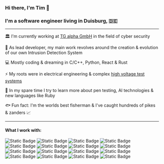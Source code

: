 ### Hi there, I'm Tim 👋

### I'm a software engineer living in Duisburg, 🇩🇪
***
:classical_building: I'm currently working at [TG alpha GmbH](https://www.tgalpha.de/ "TG alpha's Homepage") in the field of cyber security

:seedling: As lead developer, my main work revolves around the creation & evolution of our own Intrusion Detection System

:computer: Mostly coding & dreaming in C/C++, Python, React & Rust

:zap: My roots were in electrical engineering & complex [high voltage test systems](https://www.highvolt.com/ "HIGHVOLT's Homepage")

:rocket: In my spare time I try to learn more about pen testing, AI technologies & new languages like Ruby

:fish: Fun fact: I'm the worlds best fisherman & I've caught hundreds of pikes & zanders 📈

***
#### What I work with:
![Static Badge](https://img.shields.io/badge/Ubuntu-E95420?style=flat-square&logo=ubuntu&logoColor=white)
![Static Badge](https://img.shields.io/badge/Linux-FCC624?style=flat-square&logo=linux&logoColor=black)
![Static Badge](https://img.shields.io/badge/C-00599C?style=flat-square&logo=c&logoColor=white)
![Static Badge](https://img.shields.io/badge/C%2B%2B-00599C?style=flat-square&logo=c%2B%2B&logoColor=white)
![Static Badge](https://img.shields.io/badge/Python-14354C?style=flat-square&logo=python&logoColor=white)
![Static Badge](https://img.shields.io/badge/React-61DAFB?style=flat-square&logo=react&logoColor=grey)
![Static Badge](https://img.shields.io/badge/Rust-000000?style=flat-square&logo=rust&logoColor=white)
![Static Badge](https://img.shields.io/badge/docker-%230db7ed.svg?style=flat-square&logo=docker&logoColor=white)
![Static Badge](https://img.shields.io/badge/NGINX-009639?style=flat-square&logo=nginx&logoColor=white)
![Static Badge](https://img.shields.io/badge/GIT-E44C30?style=flat-square&logo=git&logoColor=white)
![Static Badge](https://img.shields.io/badge/Flask-000000?style=flat-square&logo=flask&logoColor=white)
![Static Badge](https://img.shields.io/badge/CMake-%23008FBA.svg?style=flat-square&logo=cmake&logoColor=white)
![Static Badge](https://img.shields.io/badge/Jira-0052CC?style=flat-square&logo=Jira&logoColor=white)
![Static Badge](https://img.shields.io/badge/Visual_Studio_Code-0078D4?style=flat-square&logo=visual%20studio%20code&logoColor=white)
![Static Badge](https://img.shields.io/badge/Shell_Script-121011?style=flat-square&logo=gnu-bash&logoColor=white)
![Static Badge](https://img.shields.io/badge/OpenAI-000000?style=flat-square&logo=openai&logoColor=white)
